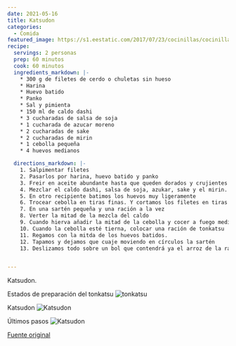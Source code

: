 ```yaml
---
date: 2021-05-16
title: Katsudon
categories:
  - Comida
featured_image: https://s1.eestatic.com/2017/07/23/cocinillas/cocinillas_233490471_116367060_1280x853.jpg
recipe:
  servings: 2 personas
  prep: 60 minutos
  cook: 60 minutos
  ingredients_markdown: |-
    * 300 g de filetes de cerdo o chuletas sin hueso
    * Harina
    * Huevo batido
    * Panko
    * Sal y pimienta
    * 150 ml de caldo dashi
    * 3 cucharadas de salsa de soja
    * 1 cucharada de azucar moreno
    * 2 cucharadas de sake
    * 2 cucharadas de mirin
    * 1 cebolla pequeña
    * 4 huevos medianos

  directions_markdown: |-
    1. Salpimentar filetes
    2. Pasarlos por harina, huevo batido y panko
    3. Freir en aceite abundante hasta que queden dorados y crujientes y reservamos
    4. Mezclar el caldo dashi, salsa de soja, azukar, sake y el mirin.
    5. En otro recipiente batimos los huevos muy ligeramente
    6. Trocear cebolla en tiras finas. Y cortamos los filetes en tiras pero sin llegar al final
    7. En una sartén pequeña y una ración a la vez
    8. Verter la mitad de la mezcla del caldo
    9. Cuando hierva añadir la mitad de la cebolla y cocer a fuego medio
    10. Cuando la cebolla esté tierna, colocar una ración de tonkatsu
    11. Regamos con la mitda de los huevos batidos.
    12. Tapamos y dejamos que cuaje moviendo en círculos la sartén
    13. Deslizamos todo sobre un bol que contendrá ya el arroz de la ración y repetimos.


---
```

Katsudon.


Estados de preparación del tonkatsu
![tonkatsu](https://s1.eestatic.com/2017/07/23/cocinillas/cocinillas_233490468_116366976_1280x400.jpg)

Katsudon
![Katsudon](https://s1.eestatic.com/2017/07/23/cocinillas/cocinillas_233490469_116367004_1280x400.jpg)

Últimos pasos
![Katsudon](https://s1.eestatic.com/2017/07/23/cocinillas/cocinillas_233490470_116367032_1280x800.jpg)

[Fuente original](https://www.elespanol.com/cocinillas/recetas/carne/20170723/katsudon-receta-japonesa-hacer-olvidar-ramen-sushi/1000933956597_30.html)
